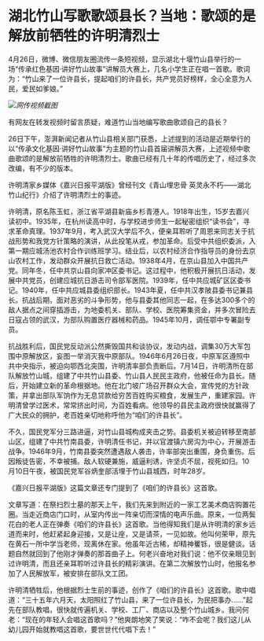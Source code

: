 # 湖北竹山写歌歌颂县长？当地：歌颂的是解放前牺牲的许明清烈士

4月26日，微博、微信朋友圈流传一条短视频，显示湖北十堰竹山县举行的一场“传承红色基因·讲好竹山故事”讲解员大赛上，几名小学生正在唱一首歌。歌词为：“竹山来了一位许县长，提起咱们的许县长，共产党员好榜样，全心全意为人民，爱民如爹娘。”

![](https://inews.gtimg.com/newsapp_bt/0/15784749641/1000)_网传视频截图_

有网友在转发视频时留言质疑，难道竹山当地编写歌曲歌颂自己的县长？

26日下午，澎湃新闻记者从竹山县相关部门获悉，上述提到的活动是近期举行的以“传承文化基因·讲好竹山故事”为主题的竹山县首届讲解员大赛，上述视频中歌曲歌颂的是解放前牺牲的许明清烈士。歌曲已经有几十年的传唱历史了，经过多次改编，有不少的版本。

许明清家乡媒体《嘉兴日报平湖版》曾经刊文《青山埋忠骨 英灵永不朽——湖北竹山纪行》介绍了许明清烈士的事迹。

许明清，原名陈玉虹，浙江省平湖县新庙乡杉青港人。1918年出生，15岁去嘉兴读初中。1935年，在杭州读高中时，与学校进步师生一起秘密组织“读书会”，寻求革命真理。1937年9月，考入武汉大学后不久，便亲耳聆听了周恩来同志关于抗战形势和我党方针策略的演讲，从此投笔从戎，参加革命。后受中共组织委派，入第一期应城汤池农村合作训练班学习。结业后，以农村经济合作指导员的身份去京山农村工作，发动群众开展抗日救亡活动。1938年4月，在京山县加入中国共产党。同年冬，任中共京山县向家冲区委书记。这过程中，他积极开展抗日活动，发展中共党员，创建应城抗日游击司令部军医院。1939年，任中共应城矿区区委书记。1940年，任中共应城县委组织部长。1943年夏，任中共汉孝陂县委书记兼县长。抗战后期，面对恶劣的斗争形势，他与县委其他同志一起，在多达300多个的敌人据点之间穿插游击，为地委机关、部队、学校、医院筹集资金，并多次冒险去日寇占领的武汉，为部队购置医疗器械和药品。1945年10月，调任鄂中专署副专员。

抗战胜利后，国民党反动派公然撕毁国共和谈协议，发动内战，调集30万大军包围中原解放区，妄图一举消灭我中原部队。1946年6月26日夜，中原军区遵照中共中央指示，被迫向鄂西北突围，许明清率部负责断后。7月14日，许明清所在部队解放竹山城，组建了中共竹山县委、竹山县人民民主政府，他被任命为县长。随后，开始建立新的革命根据地。他在北门坡广场召开群众大会，宣传党的方针政策，并拿出部队军饷作为无息贷款给穷苦百姓购买粮食，发展生产，重建家园。许明清曾学过医术，常常挤出时间，为百姓看病。他领导的县民主政府很快就赢得了广大民众的拥护，老百姓亲切地称呼他为“咱们的许县长”。

不久，国民党军分三路进逼，对竹山县城构成夹击之势。县委机关被迫转移至南部山区，组建了中共竹南县委，许明清任书记，并以官渡镇六房沟为中心，开展游击战争。1946年9月，竹南县委突然遭遇敌人袭击，许率部突出重围，身负重伤。后因叛徒告密，不幸被捕。敌人软硬兼施，威逼利诱，许坚贞不屈，视死如归。10月10日午夜，被国民党军谷炳奎部活埋于竹山县城西，时年28岁。

《嘉兴日报平湖版》这篇文章还专门提到了《咱们的许县长》这首歌。

文章写道：在祭扫烈士墓的那天上午，我们先来到附近的一家工艺美术商店购置花圈。当走近商店门口时，从室内传出一阵亲切而深情的电声乐曲。原来，一位两鬓花白的老人正在弹奏《咱们的许县长》这首歌。当他得知我们是从许明清的家乡远道而来时，他赶紧起身迎接，又是让座，又是请茶，一见如故。他叫何荣甲，原先在黄石一所中学当老师，现离休在家。他虽年近古稀，却精神矍铄，很是健谈。话题自然就回到了他刚才弹奏的那首曲子上。何老兴奋地对我们说：他不仅亲眼见到过许明清，而且还亲耳聆听过许县长的精彩演讲。在第二次解放竹山时，他报名参加了人民解放军，被安排在部队文工团。

许明清牺牲后，他根据烈士生前的事迹，创作了《咱们的许县长》这首歌。歌中唱道：“三十五年六月天，太阳照红了竹山县，来了一位许县长，为民把事办……”起先在部队教唱，很快就传遍机关、学校、工厂、商店以及整个竹山城乡。我问何老：“现在的年轻人会唱这首歌吗？”他爽朗地笑了笑说：“咋不会呢？我们这儿从幼儿园开始就教唱这首歌，要世世代代唱下去！”

